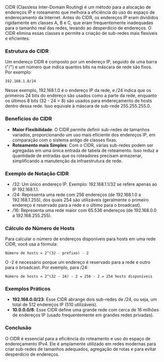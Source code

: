 CIDR (Classless Inter-Domain Routing) é um método para a alocação de endereços IP e roteamento que melhora a eficiência do uso do espaço de endereçamento da Internet. Antes do CIDR, os endereços IP eram divididos rigidamente em classes A, B e C, que eram frequentemente inadequadas para o tamanho real das redes, levando ao desperdício de endereços. O CIDR elimina essas classes e permite a criação de sub-redes mais flexíveis e eficientes.

### Estrutura do CIDR

Um endereço CIDR é composto por um endereço IP, seguido de uma barra ("/") e um número que indica quantos bits na máscara de rede são fixos. Por exemplo:

```
192.168.1.0/24
```

Nesse exemplo, 192.168.1.0 é o endereço IP da rede, e /24 indica que os primeiros 24 bits do endereço são usados como a parte da rede, enquanto os últimos 8 bits (32 - 24 = 8) são usados para endereçamento de hosts dentro dessa rede. Isso equivale à máscara de sub-rede 255.255.255.0.

### Benefícios do CIDR

- **Maior Flexibilidade**: O CIDR permite definir sub-redes de tamanhos variados, proporcionando um uso mais eficiente dos endereços IP, em comparação com o sistema antigo de classes fixas.
- **Roteamento mais Simples**: Com o CIDR, várias sub-redes podem ser agregadas em uma única entrada de tabela de roteamento. Isso reduz a quantidade de entradas que os roteadores precisam armazenar, simplificando a manutenção da infraestrutura de rede.

### Exemplo de Notação CIDR

- /32: Um único endereço IP. Exemplo: 192.168.1.1/32 se refere apenas ao IP 192.168.1.1.
- /24: Representa uma rede com 256 endereços (de 192.168.1.0 a 192.168.1.255), dos quais 254 são utilizáveis (geralmente o primeiro endereço é reservado para a rede e o último para o broadcast).
- /16: Representa uma rede maior com 65.536 endereços (de 192.168.0.0 a 192.168.255.255).

### Cálculo do Número de Hosts

Para calcular o número de endereços disponíveis para hosts em uma rede CIDR, você usa a fórmula:

```
Número de hosts = 2^(32 - prefixo) - 2
```

O \-2 é necessário porque um endereço é reservado para a rede e outro para o broadcast. Por exemplo, para /24:

```
Número de hosts = 2^(32 - 24) - 2 = 256 - 2 = 254 hosts disponíveis
```

### Exemplos Práticos

- **192.168.0.0/23**: Esse CIDR abrange dois sub-redes de /24, ou seja, um total de 512 endereços IP (510 utilizáveis).
- **10.0.0.0/8**: Esse CIDR define uma grande rede com cerca de 16 milhões de endereços IP (usado frequentemente em grandes redes privadas).

### Conclusão

O CIDR é essencial para a eficiência do roteamento e uso do espaço de endereçamento IPv4. Ele é amplamente utilizado em redes modernas para criar sub-redes de tamanhos adequados, agregação de rotas e para evitar desperdício de endereços.

